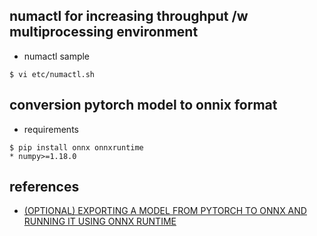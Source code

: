 ## numactl for increasing throughput /w multiprocessing environment 

- numactl sample
```
$ vi etc/numactl.sh
```

## conversion pytorch model to onnix format

- requirements
```
$ pip install onnx onnxruntime
* numpy>=1.18.0
```


## references
  - [(OPTIONAL) EXPORTING A MODEL FROM PYTORCH TO ONNX AND RUNNING IT USING ONNX RUNTIME](https://pytorch.org/tutorials/advanced/super_resolution_with_onnxruntime.html)
